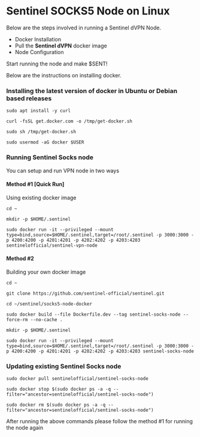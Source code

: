 # Sentinel SOCKS5 Node on Linux

Below are the steps involved in running a Sentinel dVPN Node.

- Docker Installation
- Pull the **Sentinel dVPN** docker image
- Node Configuration

Start running the node and make $SENT!

Below are the instructions on installing docker. 

### Installing the latest version of docker in Ubuntu or Debian based releases

`sudo apt install -y curl`

`curl -fsSL get.docker.com -o /tmp/get-docker.sh`

`sudo sh /tmp/get-docker.sh`

`sudo usermod -aG docker $USER`

### Running Sentinel Socks node

You can setup and run VPN node in two ways

#### Method #1 [Quick Run]

Using existing docker image

`cd ~`

`mkdir -p $HOME/.sentinel`

`sudo docker run -it --privileged --mount type=bind,source=$HOME/.sentinel,target=/root/.sentinel -p 3000:3000 -p 4200:4200 -p 4201:4201 -p 4202:4202 -p 4203:4203 sentinelofficial/sentinel-vpn-node`

#### Method #2

Building your own docker image

`cd ~`

`git clone https://github.com/sentinel-official/sentinel.git`

`cd ~/sentinel/socks5-node-docker`

`sudo docker build --file Dockerfile.dev --tag sentinel-socks-node --force-rm --no-cache .`

`mkdir -p $HOME/.sentinel`

`sudo docker run -it --privileged --mount type=bind,source=$HOME/.sentinel,target=/root/.sentinel -p 3000:3000 -p 4200:4200 -p 4201:4201 -p 4202:4202 -p 4203:4203 sentinel-socks-node`

### Updating existing Sentinel Socks node

`sudo docker pull sentinelofficial/sentinel-socks-node`

`sudo docker stop $(sudo docker ps -a -q --filter="ancestor=sentinelofficial/sentinel-socks-node")`

`sudo docker rm $(sudo docker ps -a -q --filter="ancestor=sentinelofficial/sentinel-socks-node")`

After running the above commands please follow the method #1 for running the node again
